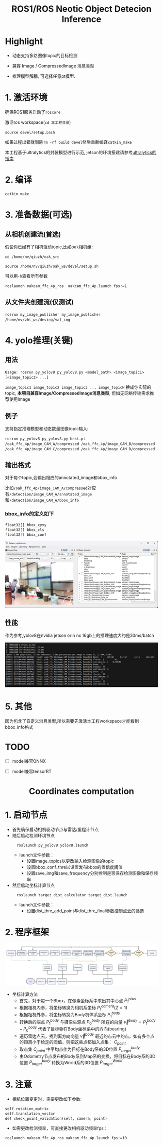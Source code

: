 <!--
 * @Author: Zhao Hangtian jp-vip@qq.com
 * @Date: 2023-11-22 07:49:32
 * @LastEditors: Zhao Hangtian iamzhaohangtian@gmail.com
 * @LastEditTime: 2024-05-30 13:20:19
 * @Description: 
 * 
 * Copyright (c) 2024 by Zhao Hangtian, All Rights Reserved. 
-->
<h1 align="center">ROS1/ROS Neotic Object Detecion Inference</h1>

# Highlight

- 动态支持多路图像topic的目标检测

- 兼容 Image / CompressedImage 消息类型

- 推理模型解耦, 可选择任意pt模型.


# 1. 激活环境
确保ROS1服务启动了`roscore`

激活ros workspace(`cd 本工程目录`)

`source devel/setup.bash`

如果过程出错就删除`rm -rf build devel`然后重新编译`catkin_make`

本工程基于ultralytics的封装模型进行示范, jetson的环境搭建请参考[ultralytics的指南](https://docs.ultralytics.com/zh/guides/nvidia-jetson/)

# 2. 编译
`catkin_make`

# 3. 准备数据(可选)


## 从相机创建流(首选)

假设你已经有了相机驱动topic,比如oak相机组:

`cd /home/nv/qiuzh/oak_src`

`source /home/nv/qiuzh/oak_ws/devel/setup.sh`


可以用`-h`查看所有参数

`roslaunch oakcam_ffc_4p_ros  oakcam_ffc_4p.launch fps:=1`

## 从文件夹创建流(仅测试)
`rosrun my_image_publisher my_image_publisher /home/nv/zht_ws/deving/val_img`


# 4. yolo推理(关键)
## 用法
`Usage: rosrun py_yolov8 py_yolov8.py <model_path> <image_topic1> [<image_topic2> ...]`


`image_topic1 image_topic2 image_topic3 ... image_topicN` 换成你实际的topic, **本项目兼容Image/CompressedImage消息类型**, 但如无网络传输需求推荐使用Image

## 例子
支持指定推理模型和动态数量图像topic输入:

`rosrun py_yolov8 py_yolov8.py best.pt /oak_ffc_4p/image_CAM_A/compressed /oak_ffc_4p/image_CAM_B/compressed /oak_ffc_4p/image_CAM_C/compressed /oak_ffc_4p/image_CAM_D/compressed`

## 输出格式

对于每个topic,会输出相应的annotated_image和bbox_info

比如`/oak_ffc_4p/image_CAM_A/compressed`对应有`/detection/image_CAM_A/annotated_image`和`/detection/image_CAM_A/bbox_info`

### bbox_info的定义如下
```
float32[] bbox_xyxy
float32[] bbox_cls
float32[] bbox_conf
```

![alt text](misp/image-1.png)

## 性能

作为参考,yolov8在nvidia jetson orin nx 16gb上的推理速度大约是30ms/batch


![alt text](misp/image.png)

# 5. 其他
因为包含了自定义消息类型,所以需要先激活本工程workspace才能看到bbox_info格式


# TODO
- [ ] model兼容ONNX
- [ ] model兼容tensorRT


<h1 align="center">Coordinates computation</h1>

# 1. 启动节点

- 首先确保启动相机驱动节点与雷达/里程计节点
- 随后启动检测环境节点
  ``` 
    roslaunch py_yolov8 yolov8.launch
  ```
  - launch文件参数：
    - 设置image_topics以更改输入检测图像的topic
    - 设置bbox_conf_thre以设置发布bbox的置信度阈值
    - 设置save_img和save_frequency分别控制是否保存检测图像和保存频率
- 然后启动坐标计算节点
  ``` 
    roslaunch target_dist_calculator target_dist.launch
  ```
  - launch文件参数：
    - 设置dist_thre_add_point与dist_thre_final参数控制点云的筛选

# 2. 程序框架

![alt text](misp/image_target_dist.png)
- 坐标计算方法
  - 首先，对于每一个Bbox，在像素坐标系中求出其中心点 $P^{pixel}_{1}$
  - 根据相机内参，将坐标转换为相机系坐标 $P^{camera}_{1} (Z=1)$
  - 根据相机外参，将坐标转换为Body机体系坐标 $P^{body}_{1}$
  - 转换后的端点 $P^{body}_{1}$ 与摄像头源点 $P^{body}_{0}$ 所在的向量 $\vec{v}^{body} = P^{body}_{1}-P^{body}_{0}$ 代表了目标物在Body坐标系中的方向(bearing)
  - 遍历雷达点云，找到离方向向量 $\vec{v}^{body}$ 最近的点云中的点，如有多个点的距离小于给定的阈值，则把这些点都加入点集： $C_{point}$
  - 取点集 $C_{point}$ 中平均点作为目标在Body系的3D位置 $P^{body}_{target}$
  - 由Odometry节点发布的Body系到Map系的变换，将目标在Body系的3D位置 $P^{body}_{target}$ 转换为World系的3D位置 $P^{World}_{target}$

# 3. 注意

- 相机位置变更时，需要更改如下参数:
```
self.rotation_matrix
self.translation_vector
def check_point_validation(self, camera, point)
```
- 如需更改检测频率，可直接更改相机驱动频率fps：
```
roslaunch oakcam_ffc_4p_ros oakcam_ffc_4p.launch fps:=10
```
